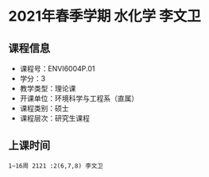 # 2021年春季学期 水化学 李文卫






## 课程信息

- 课程号：ENVI6004P.01
- 学分：3
- 教学类型：理论课
- 开课单位：环境科学与工程系（直属）
- 课程类别：硕士
- 课程层次：研究生课程

## 上课时间

```
1~16周 2121 :2(6,7,8) 李文卫
```

